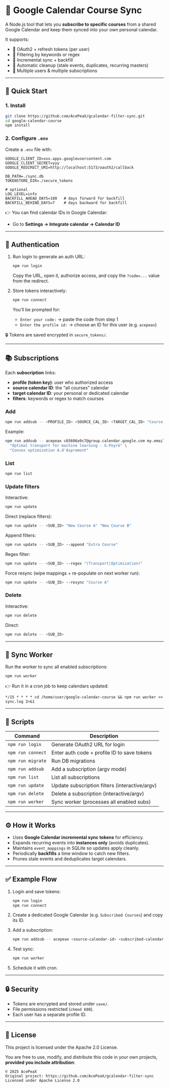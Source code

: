 # 📅 Google Calendar Course Sync

A Node.js tool that lets you **subscribe to specific courses** from a shared Google Calendar and keep them synced into your own personal calendar.

It supports:
- 🔑 OAuth2 + refresh tokens (per user)
- 🎯 Filtering by keywords or regex
- 🔄 Incremental sync + backfill
- 🧹 Automatic cleanup (stale events, duplicates, recurring masters)
- 👥 Multiple users & multiple subscriptions

---

## 🚀 Quick Start

### 1. Install
```bash
git clone https://github.com/AcePeaX/gcalendar-filter-sync.git
cd google-calendar-course
npm install
````

### 2. Configure `.env`

Create a `.env` file with:

```env
GOOGLE_CLIENT_ID=xxx.apps.googleusercontent.com
GOOGLE_CLIENT_SECRET=yyy
GOOGLE_REDIRECT_URI=http://localhost:5173/oauth2/callback

DB_PATH=./sync.db
TOKENSTORE_DIR=./secure_tokens

# optional
LOG_LEVEL=info
BACKFILL_AHEAD_DAYS=180   # days forward for backfill
BACKFILL_BEHIND_DAYS=7    # days backward for backfill
```

👉 You can find calendar IDs in Google Calendar:

* Go to **Settings → Integrate calendar → Calendar ID**

---

## 🔑 Authentication

1. Run login to generate an auth URL:

   ```bash
   npm run login
   ```

   Copy the URL, open it, authorize access, and copy the `?code=...` value from the redirect.

2. Store tokens interactively:

   ```bash
   npm run connect
   ```

   You’ll be prompted for:

   * `Enter your code:` → paste the code from step 1
   * `Enter the profile id:` → choose an ID for this user (e.g. `acepeax`)

🔒 Tokens are saved encrypted in `secure_tokens/`.

---

## 📚 Subscriptions

Each **subscription** links:

* **profile (token key)**: user who authorized access
* **source calendar ID**: the “all courses” calendar
* **target calendar ID**: your personal or dedicated calendar
* **filters**: keywords or regex to match courses

### Add

```bash
npm run addsub -- <PROFILE_ID> <SOURCE_CAL_ID> <TARGET_CAL_ID> "Course A" "Course B"
```

Example:

```bash
npm run addsub -- acepeax c65606a9c7@group.calendar.google.com my.email@gmail.com \
  "Optimal transport for machine learning - G.Peyré" \
  "Convex optimization A.d'Aspremont"
```

### List

```bash
npm run list
```

### Update filters

Interactive:

```bash
npm run update
```

Direct (replace filters):

```bash
npm run update -- <SUB_ID> "New Course A" "New Course B"
```

Append filters:

```bash
npm run update -- <SUB_ID> --append "Extra Course"
```

Regex filter:

```bash
npm run update -- <SUB_ID> --regex "(Transport|Optimization)"
```

Force resync (wipe mappings + re-populate on next worker run):

```bash
npm run update -- <SUB_ID> --resync "Course A"
```

### Delete

Interactive:

```bash
npm run delete
```

Direct:

```bash
npm run delete -- <SUB_ID>
```

---

## 🔄 Sync Worker

Run the worker to sync all enabled subscriptions:

```bash
npm run worker
```

👉 Run it in a cron job to keep calendars updated:

```cron
*/15 * * * * cd /home/user/google-calendar-course && npm run worker >> sync.log 2>&1
```

---

## 📂 Scripts

| Command           | Description                                    |
| ----------------- | ---------------------------------------------- |
| `npm run login`   | Generate OAuth2 URL for login                  |
| `npm run connect` | Enter auth code + profile ID to save tokens    |
| `npm run migrate` | Run DB migrations                              |
| `npm run addsub`  | Add a subscription (argv mode)                 |
| `npm run list`    | List all subscriptions                         |
| `npm run update`  | Update subscription filters (interactive/argv) |
| `npm run delete`  | Delete a subscription (interactive/argv)       |
| `npm run worker`  | Sync worker (processes all enabled subs)       |

---

## ⚙️ How it Works

* Uses **Google Calendar incremental sync tokens** for efficiency.
* Expands recurring events into **instances only** (avoids duplicates).
* Maintains `event_mappings` in SQLite so updates apply cleanly.
* Periodically **backfills** a time window to catch new filters.
* Prunes stale events and deduplicates target calendars.

---

## ✅ Example Flow

1. Login and save tokens:

   ```bash
   npm run login
   npm run connect
   ```

2. Create a dedicated Google Calendar (e.g. `Subscribed Courses`) and copy its ID.

3. Add a subscription:

   ```bash
   npm run addsub -- acepeax <source-calendar-id> <subscribed-calendar-id> "Machine Learning" "Convex Optimization"
   ```

4. Test sync:

   ```bash
   npm run worker
   ```

5. Schedule it with cron.

---

## 🔒 Security

* Tokens are encrypted and stored under `save/`.
* File permissions restricted (`chmod 600`).
* Each user has a separate profile ID.

---

## 📜 License

This project is licensed under the Apache 2.0 License.

You are free to use, modify, and distribute this code in your own projects, **provided you include attribution**:

```
© 2025 AcePeaX
Original project: https://github.com/AcePeaX/gcalendar-filter-sync
Licensed under Apache License 2.0
```
